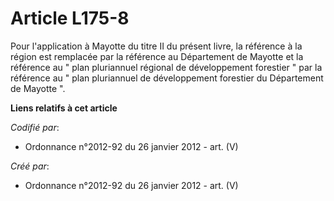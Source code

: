 # Article L175-8

Pour l'application à Mayotte du titre II du présent livre, la référence à la région est remplacée par la référence au
Département de Mayotte et la référence au " plan pluriannuel régional de développement forestier " par la référence au " plan
pluriannuel de développement forestier du Département de Mayotte ".

**Liens relatifs à cet article**

_Codifié par_:

  - Ordonnance n°2012-92 du 26 janvier 2012 - art. (V)

_Créé par_:

  - Ordonnance n°2012-92 du 26 janvier 2012 - art. (V)

